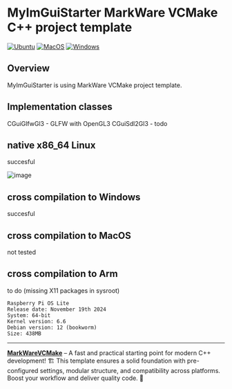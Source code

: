 # MyImGuiStarter MarkWare VCMake C++ project template

[![Ubuntu](https://github.com/tomasmark79/MWImGuiStarter/actions/workflows/ubuntu.yml/badge.svg)](https://github.com/tomasmark79/MWImGuiStarter/actions/workflows/ubuntu.yml)
[![MacOS](https://github.com/tomasmark79/MWImGuiStarter/actions/workflows/macos.yml/badge.svg)](https://github.com/tomasmark79/MWImGuiStarter/actions/workflows/macos.yml)
[![Windows](https://github.com/tomasmark79/MWImGuiStarter/actions/workflows/windows.yml/badge.svg)](https://github.com/tomasmark79/MWImGuiStarter/actions/workflows/windows.yml)  

## Overview

MyImGuiStarter is using MarkWare VCMake project template.  

## Implementation classes

CGuiGlfwGl3 - GLFW with OpenGL3
CGuiSdl2Gl3 - todo
## native x86_64 Linux

succesful

![image](https://github.com/user-attachments/assets/1aa21ce0-8cb9-458a-9c64-c780c80b109e)

## cross compilation to Windows

succesful

## cross compilation to MacOS

not tested

## cross compilation to Arm

to do (missing X11 packages in sysroot)

```
Raspberry Pi OS Lite
Release date: November 19th 2024
System: 64-bit
Kernel version: 6.6
Debian version: 12 (bookworm)
Size: 438MB
```

---

**[MarkWareVCMake](https://github.com/tomasmark79/MarkWareVCMake)** – A fast and practical starting point for modern C++ development! 🏗️ This template ensures a solid foundation with pre-configured settings, modular structure, and compatibility across platforms. Boost your workflow and deliver quality code. 🌈


